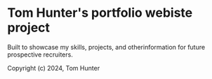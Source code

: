 # Tom Hunter's portfolio webiste project

Built to showcase my skills, projects, and otherinformation for future prospective recruiters.

Copyright (c) 2024, Tom Hunter

